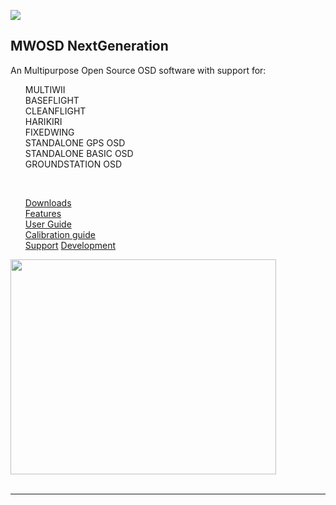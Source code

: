
[![](https://www.paypalobjects.com/en_GB/i/btn/btn_donate_SM.gif)](https://www.paypal.com/cgi-bin/webscr?cmd=_donations&business=EBS76N8F426G2&lc=GB&item_name=MW%2dOSD&item_number=R1%2e3&currency_code=GBP&bn=PP%2dDonationsBF%3abtn_donate_SM%2egif%3aNonHosted)
## MWOSD NextGeneration ##

An Multipurpose Open Source OSD software with support for:
<ul class="task-list">
<li>MULTIWII</li>
<li>BASEFLIGHT</li>
<li>CLEANFLIGHT</li>
<li>HARIKIRI</li>
<li>FIXEDWING</li>
<li>STANDALONE GPS OSD</li>
<li>STANDALONE BASIC OSD</li>
<li>GROUNDSTATION OSD</li>
</ul>
<br>
<ul class="task-list">
<li><a href='Downloads.md'>Downloads</a></li>
<li><a href='Features.md'>Features</a></li>
<li><a href='User_Guide.md'>User Guide</a></li>
<li><a href='Calibration.md'>Calibration guide</a></li>
<a href='http://fpvlab.com/forums/showthread.php?34250-MWOSD-for-MULTIWII-NAZE32-BASEFLIGHT-HARIKIRI'>Support</a>  <a href='http://www.multiwii.com/forum/viewtopic.php?f=8&t=4865'>Development</a>
</ul>

<a href='http://www.youtube.com/watch?feature=player_embedded&v=FCIyhbT1kK0' target='_blank'><img src='http://img.youtube.com/vi/FCIyhbT1kK0/0.jpg' width='425' height=344 /></a><br>
<br>
<hr />
